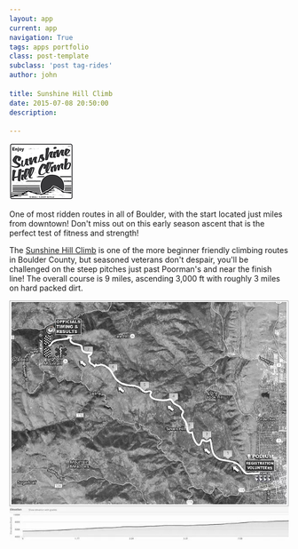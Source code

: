 ```yaml
---
layout: app
current: app
navigation: True
tags: apps portfolio
class: post-template
subclass: 'post tag-rides'
author: john

title: Sunshine Hill Climb
date: 2015-07-08 20:50:00
description: 

---
```


<img src="/assets/images/sunshine_hc_logo.png">

One of most ridden routes in all of Boulder, with the start located just miles from downtown!  Don't miss out on this early season ascent that is the perfect test of fitness and strength!

The [Sunshine Hill Climb](https://www.sanitascycling.com/sunshine-hill-climb) is one of the more beginner friendly climbing routes in Boulder County, but seasoned veterans don't despair, you'll be challenged on the steep pitches just past Poorman's and near the finish line!  The overall course is 9 miles, ascending 3,000 ft with roughly 3 miles on hard packed dirt.

<img src="/assets/images/sunshine_hc_map.jpg">